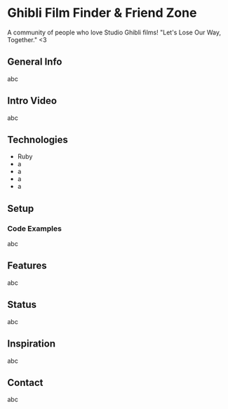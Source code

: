 <h1>Ghibli Film Finder & Friend Zone</h1>

 <p>
A community of people who love Studio Ghibli films!
"Let's Lose Our Way, Together." <3
</p>

<h2>General Info</h2>

<p>abc</p>

<h2>Intro Video</h2>

<p>abc</p>

<h2>Technologies</h2>

<ul>
 <li>Ruby</li>
 <li>a</li>
 <li>a</li>
 <li>a</li>
 <li>a</li>
</ul>

<h2>Setup</h2>

<h3>Code Examples</h3>
<p>abc</p>

<h2>Features</h2>

<p>abc</p>

<h2>Status</h2>

<p>abc</p>

<h2>Inspiration</h2>

<p>abc</p>

<h2>Contact</h2>

<p>abc</p>
